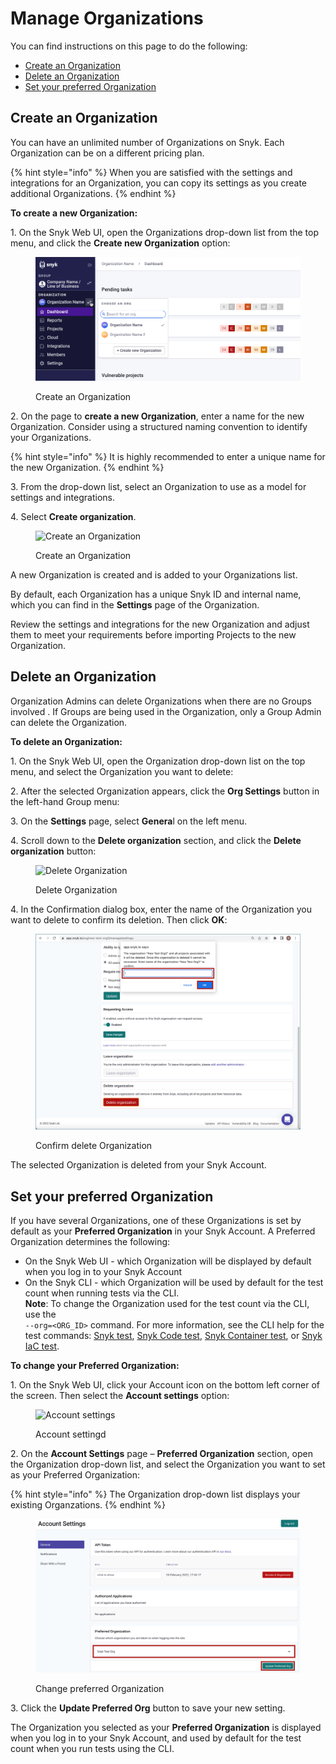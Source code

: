# Manage Organizations

You can find instructions on this page to do the following:

* [Create an Organization](manage-organizations.md#create-an-organization)
* [Delete an Organization](manage-organizations.md#delete-an-organization)
* [Set your preferred Organization](manage-organizations.md#set-your-preferred-organization)

## Create an Organization

You can have an unlimited number of Organizations on Snyk. Each Organization can be on a different pricing plan.

{% hint style="info" %}
When you are satisfied with the settings and integrations for an Organization, you can copy its settings as you create additional Organizations.
{% endhint %}

**To create a new Organization:**

1\. On the Snyk Web UI, open the Organizations drop-down list from the top menu, and click the **Create new Organization** option:

<figure><img src="../../.gitbook/assets/snyk-org-switcher (1).png" alt="Create an Organization"><figcaption><p>Create an Organization</p></figcaption></figure>

2\. On the page to **create a new Organization**, enter a name for the new Organization. Consider using a structured naming convention to identify your Organizations.

{% hint style="info" %}
It is highly recommended to enter a unique name for the new Organization.
{% endhint %}

3\. From the drop-down list, select an Organization to use as a model for settings and integrations.

4\. Select **Create organization**.

<figure><img src="../../.gitbook/assets/2022-06-27_17-28-16.png" alt="Create an Organization"><figcaption><p>Create an Organization</p></figcaption></figure>

A new Organization is created and is added to your Organizations list.

By default, each Organization has a unique Snyk ID and internal name, which you can find in the **Settings** page of the Organization.

Review the settings and integrations for the new Organization and adjust them to meet your requirements before importing Projects to the new Organization.

## Delete an Organization

Organization Admins can delete Organizations when there are no Groups involved . If Groups are being used in the Organization, only a Group Admin can delete the Organization.

**To delete an Organization:**

1\. On the Snyk Web UI, open the Organization drop-down list on the top menu, and select the Organization you want to delete:

2\. After the selected Organization appears, click the **Org Settings** button in the left-hand Group menu:

3\. On the **Settings** page, select **Genera**l on the left menu.

4\. Scroll down to the **Delete organization** section, and click the **Delete organization** button:

<figure><img src="../../.gitbook/assets/Org Settings - Delete organization.png" alt="Delete Organization"><figcaption><p>Delete Organization</p></figcaption></figure>

4\. In the Confirmation dialog box, enter the name of the Organization you want to delete to confirm its deletion. Then click **OK**:

<figure><img src="../../.gitbook/assets/Org Settings - Delete organization - Confirmation (1).png" alt="Confirm delete Organization"><figcaption><p>Confirm delete Organization</p></figcaption></figure>

The selected Organization is deleted from your Snyk Account.

## Set your preferred Organization

If you have several Organizations, one of these Organizations is set by default as your **Preferred Organization** in your Snyk Account. A Preferred Organization determines the following:

* On the Snyk Web UI - which Organization will be displayed by default when you log in to your Snyk Account
* On the Snyk CLI - which Organization will be used by default for the test count when running tests via the CLI.\
  **Note**: To change the Organization used for the test count via the CLI, use the\
  `--org=<ORG_ID>` command. For more information, see the CLI help for the test commands: [Snyk test](../../snyk-cli/commands/test.md), [Snyk Code test](../../snyk-cli/commands/code-test.md), [Snyk Container test](../../snyk-cli/commands/container-test.md), or [Snyk IaC test](../../snyk-cli/commands/iac-test.md).

**To change your Preferred Organization:**

1\. On the Snyk Web UI, click your Account icon on the bottom left corner of the screen. Then select the **Account settings** option:

<figure><img src="../../.gitbook/assets/snyk-account-settings.png" alt="Account settings"><figcaption><p>Account settingd</p></figcaption></figure>

2\. On the **Account Settings** page – **Preferred Organization** section, open the Organization drop-down list, and select the Organization you want to set as your Preferred Organization:

{% hint style="info" %}
The Organization drop-down list displays your existing Organzations.
{% endhint %}

<figure><img src="../../.gitbook/assets/image (148) (1).png" alt="Change preferred Organization"><figcaption><p>Change preferred Organization</p></figcaption></figure>

3\. Click the **Update Preferred Org** button to save your new setting.

The Organization you selected as your **Preferred Organization** is displayed when you log in to your Snyk Account, and used by default for the test count when you run tests using the CLI.

